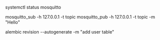 
systemctl status mosquitto

mosquitto_sub -h 127.0.0.1 -t topic
mosquitto_pub -h 127.0.0.1 -t topic -m "Hello"

alembic revision --autogenerate -m "add user table"
